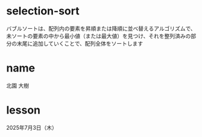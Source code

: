 # selection-sort
バブルソートは、配列内の要素を昇順または降順に並べ替えるアルゴリズムで、未ソートの要素の中から最小値（または最大値）を見つけ、それを整列済みの部分の末尾に追加していくことで、配列全体をソートします

# name
北園 大樹

# lesson
2025年7月3日（木）